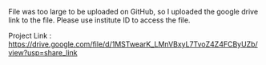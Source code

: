 File was too large to be uploaded on GitHub, so I uploaded the google drive link to the file. Please use institute ID to access the file.

Project Link : https://drive.google.com/file/d/1MSTwearK_LMnVBxyL7TvoZ4Z4FCByUZb/view?usp=share_link
